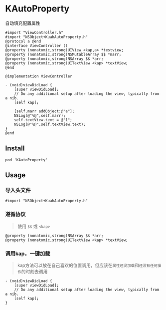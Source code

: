 # KAutoProperty
自动填充配置属性

```
#import "ViewController.h"
#import "NSObject+KuahAutoProperty.h"
@protocol a @end
@interface ViewController ()
@property (nonatomic,strong)UIView <kap,a> *testview;
@property (nonatomic,strong)NSMutableArray $$ *marr;
@property (nonatomic,strong)NSArray $$ *arr;
@property (nonatomic,strong)UITextView <kap> *textView;
@end

@implementation ViewController

- (void)viewDidLoad {
    [super viewDidLoad];
    // Do any additional setup after loading the view, typically from a nib.
    [self kap];
    
    [self.marr addObject:@"a"];
    NSLog(@"%@",self.marr);
    self.textView.text = @"1";
    NSLog(@"%@",self.textView.text);
}
@end
```

## Install
```
pod 'KAutoProperty'
```

## Usage
### 导入头文件
```
#import "NSObject+KuahAutoProperty.h"
```
### 遵循协议
> 使用 `$$` 或 `<kap>`
```
@property (nonatomic,strong)NSArray $$ *arr;
@property (nonatomic,strong)UITextView <kap> *textView;
```
### 调用kap，一键加载
> kap方法可以放在自己喜欢的位置调用，但应该在`属性还没加载`和`还没有任何操作`的时刻去调用
```
- (void)viewDidLoad {
    [super viewDidLoad];
    // Do any additional setup after loading the view, typically from a nib.
    [self kap];
}
```
